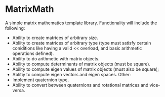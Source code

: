 # MatrixMath
A simple matrix mathematics template library.
Functionality will include the following:
  - Ability to create matrices of arbitrary size.
  - Abliity to create matrices of arbitrary type (type must satisfy certain coniditions like having a valid << overload, and basic arithmetic operations defined).
  - Ability to do arithmetic with matrix objects.
  - Ability to compute determinants of matrix objects (must be square).
  - Ability to compute eigen values of matrix objects (must also be square);
  - Ablitiy to compute eigen vectors and eigen spaces.
  Other:
  - Implement quaternion type.
  - Ability to convert between quaternions and rotational matrices and vice-versa.

